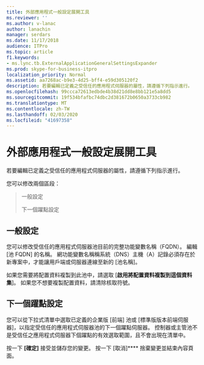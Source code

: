 ```yaml
---
title: 外部應用程式一般設定展開工具
ms.reviewer: ''
ms.author: v-lanac
author: lanachin
manager: serdars
ms.date: 11/17/2018
audience: ITPro
ms.topic: article
f1.keywords:
- ms.lync.tb.ExternalApplicationGeneralSettingsExpander
ms.prod: skype-for-business-itpro
localization_priority: Normal
ms.assetid: aa7268ac-b9e3-4d25-bff4-e59d305120f2
description: 若要編輯已定義之受信任的應用程式伺服器的屬性，請遵循下列指示進行。
ms.openlocfilehash: 99ccca72613edbde4b38d21dd8e8bb121e5a8dd5
ms.sourcegitcommit: 19f534bfafbc74dbc2d381672b0650a3733cb982
ms.translationtype: MT
ms.contentlocale: zh-TW
ms.lasthandoff: 02/03/2020
ms.locfileid: "41697358"
---
```

# <a name="external-application-general-settings-expander"></a>外部應用程式一般設定展開工具
 
若要編輯已定義之受信任的應用程式伺服器的屬性，請遵循下列指示進行。
  
您可以修改兩個區段：
  
> 一般設定
> 
> 下一個躍點設定
    
## <a name="general-settings"></a>一般設定

您可以修改受信任的應用程式伺服器池目前的完整功能變數名稱（FQDN）。 編輯 [池 FQDN] 的名稱。 網功能變數名稱稱系統（DNS）主機（A）記錄必須存在於新專案中，才能讓用戶端或伺服器連線至新的 [池名稱]。
  
如果您需要將配置資料複製到此池中，請選取 [**啟用將配置資料複製到這個資料集**]。 如果您不想要複製配置資料，請清除核取符號。
  
## <a name="next-hop-settings"></a>下一個躍點設定

您可以從下拉式清單中選取已定義的企業版 [前端] 池或 [標準版版本前端伺服器]，以指定受信任的應用程式伺服器池的下一個躍點伺服器。 控制器或主管池不是受信任之應用程式伺服器下個躍點的有效選取範圍，且不會出現在清單中。
  


按一下 **[確定]** 接受並儲存您的變更。 按一下 [取消]**** 捨棄變更並結束內容頁面。
  


